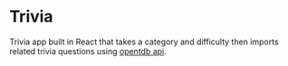 <h1>Trivia</h1>

Trivia app built in React that takes a category and difficulty then imports related trivia questions using [opentdb api](https://opentdb.com/).